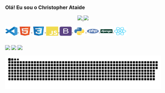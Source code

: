 ### Olá! Eu sou o Christopher Ataide
<div align="center">
  <a href="https://github.com/Chrisataide">
  <img height="140em" src="https://github-readme-stats.vercel.app/api?username=Chrisataide&show_icons=true&theme=dracula&include_all_commits=true&count_private=true"/>
  <img height="140em" src="https://github-readme-stats.vercel.app/api/top-langs/?username=Chrisataide&layout=compact&langs_count=7&theme=dracula"/>
</div>
  
<div style="display: inline_block"><br>
  <img align="center" alt="Chris-vscode" height="30" width="40" src="https://raw.githubusercontent.com/devicons/devicon/master/icons/vscode/vscode-original.svg">
  <img align="center" alt="Chris-HTML" height="30" width="40" src="https://raw.githubusercontent.com/devicons/devicon/master/icons/html5/html5-original.svg">
  <img align="center" alt="Chris-CSS" height="30" width="40" src="https://raw.githubusercontent.com/devicons/devicon/master/icons/css3/css3-original.svg">
  <img align="center" alt="Chris-Js" height="30" width="40" src="https://raw.githubusercontent.com/devicons/devicon/master/icons/javascript/javascript-plain.svg">
  <img align="center" alt="Chris-Boot" height="30" width="40" src="https://raw.githubusercontent.com/devicons/devicon/master/icons/bootstrap/bootstrap-plain.svg">
  <img align="center" alt="Chris-Python" height="30" width="40" src="https://raw.githubusercontent.com/devicons/devicon/master/icons/python/python-original.svg">
  <img align="center" alt="Chris-php" height="30" width="40" src="https://raw.githubusercontent.com/devicons/devicon/master/icons/php/php-plain.svg">
  <img align="center" alt="Chris-django" height="30" width="40" src="https://raw.githubusercontent.com/devicons/devicon/master/icons/django/django-original.svg">
  <img align="center" alt="Chris-React" height="30" width="40" src="https://raw.githubusercontent.com/devicons/devicon/master/icons/react/react-original.svg">
</div>

  ##
  
<div> 
  <a href="https://youtube.com/channel/UCNB1C8FUpJ8v1Lhy9e54Pag" target="_blank"><img src="https://img.shields.io/badge/YouTube-FF0000?style=for-the-badge&logo=youtube&logoColor=white" target="_blank"></a>
  <a href="https://instagram.com/chriisataide" target="_blank"><img src="https://img.shields.io/badge/-Instagram-%23E4405F?style=for-the-badge&logo=instagram&logoColor=white" target="_blank"></a>
  <a href="https://www.linkedin.com/in/christopher-ataide" target="_blank"><img src="https://img.shields.io/badge/-LinkedIn-%230077B5?style=for-the-badge&logo=linkedin&logoColor=white" target="_blank"></a> 
 
  ![Snake animation](https://github.com/Chrisataide/Chrisataide/blob/output/github-contribution-grid-snake.svg)
 
</div>
